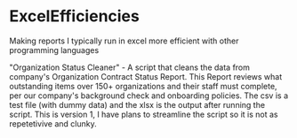 # ExcelEfficiencies
Making reports I typically run in excel more efficient with other programming languages


"Organization Status Cleaner" - A script that cleans the data from company's Organization Contract Status Report. This Report reviews what outstanding items over 150+ organizations and their staff must complete, per our company's background check and onboarding policies. The csv is a test file (with dummy data) and the xlsx is the output after running the script. This is version 1, I have plans to streamline the script so it is not as repetetivive and clunky.
